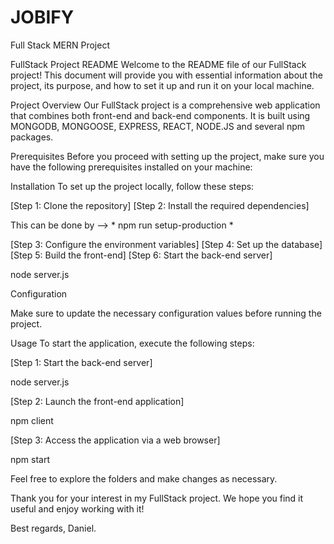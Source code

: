 # JOBIFY
Full Stack MERN Project

FullStack Project README
Welcome to the README file of our FullStack project! This document will provide you with essential information about the project, its purpose, and how to set it up and run it on your local machine.

Project Overview
Our FullStack project is a comprehensive web application that combines both front-end and back-end components. It is built using MONGODB, MONGOOSE, EXPRESS, REACT, NODE.JS and several npm packages.

Prerequisites
Before you proceed with setting up the project, make sure you have the following prerequisites installed on your machine:


Installation
To set up the project locally, follow these steps:

[Step 1: Clone the repository]
[Step 2: Install the required dependencies]

This can be done by --> * npm run setup-production *

[Step 3: Configure the environment variables]
[Step 4: Set up the database]
[Step 5: Build the front-end]
[Step 6: Start the back-end server]

node server.js

Configuration

Make sure to update the necessary configuration values before running the project.

Usage
To start the application, execute the following steps:

[Step 1: Start the back-end server]

node server.js

[Step 2: Launch the front-end application]

npm client

[Step 3: Access the application via a web browser]

npm start

Feel free to explore the folders and make changes as necessary.

Thank you for your interest in my FullStack project. We hope you find it useful and enjoy working with it!

Best regards,
Daniel.
